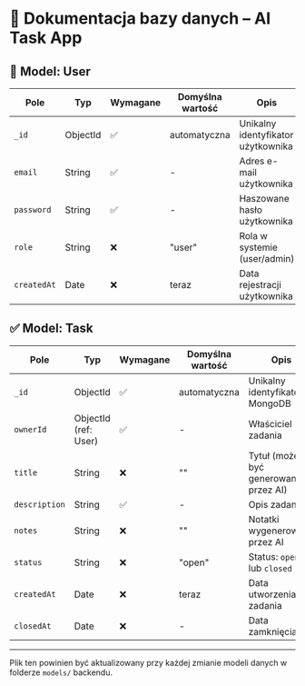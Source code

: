 # 📄 Dokumentacja bazy danych – AI Task App

## 🧩 Model: User

| Pole       | Typ       | Wymagane | Domyślna wartość | Opis                                |
|------------|-----------|----------|------------------|-------------------------------------|
| `_id`      | ObjectId  | ✅        | automatyczna     | Unikalny identyfikator użytkownika |
| `email`    | String    | ✅        | -                | Adres e-mail użytkownika            |
| `password` | String    | ✅        | -                | Haszowane hasło użytkownika         |
| `role`     | String    | ❌        | "user"           | Rola w systemie (user/admin)        |
| `createdAt`| Date      | ❌        | teraz            | Data rejestracji użytkownika        |


## ✅ Model: Task

| Pole        | Typ           | Wymagane | Domyślna wartość | Opis                                  |
|-------------|----------------|----------|------------------|---------------------------------------|
| `_id`       | ObjectId       | ✅        | automatyczna     | Unikalny identyfikator MongoDB       |
| `ownerId`   | ObjectId (ref: User) | ✅    | -                | Właściciel zadania                   |
| `title`     | String         | ❌        | ""               | Tytuł (może być generowany przez AI) |
| `description` | String       | ✅        | -                | Opis zadania                         |
| `notes`     | String         | ❌        | ""               | Notatki wygenerowane przez AI        |
| `status`    | String         | ❌        | "open"           | Status: `open` lub `closed`          |
| `createdAt` | Date           | ❌        | teraz            | Data utworzenia zadania              |
| `closedAt`  | Date           | ❌        | -                | Data zamknięcia                      |

---

Plik ten powinien być aktualizowany przy każdej zmianie modeli danych w folderze `models/` backendu.

